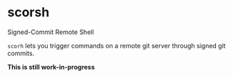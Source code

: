 # scorsh
Signed-Commit Remote Shell


`scorh` lets you trigger commands on a remote git server through
signed git commits.

**This is still work-in-progress**




